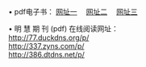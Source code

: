 &#8226; pdf电子书：
<a href="http://77.duckdns.org/p/" target="_blank">网址一</a>
　<a href="http://337.zyns.com/p/" target="_blank">网址二</a>
　<a href="http://386.dtdns.net/p/" target="_blank">网址三</a><br />

&#8226; 明 慧 期 刊 (pdf) 在线阅读网址：<br />
  <a href="http://77.duckdns.org/p/" target="_blank">http://77.duckdns.org/p/</a><br />
  <a href="http://337.zyns.com/p/" target="_blank">http://337.zyns.com/p/</a><br />
  <a href="http://386.dtdns.net/p/" target="_blank">http://386.dtdns.net/p/</a><br />

